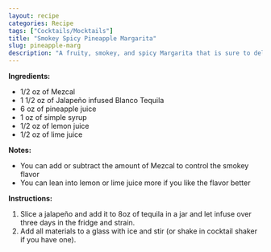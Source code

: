 ```yaml
---
layout: recipe
categories: Recipe
tags: ["Cocktails/Mocktails"]
title: "Smokey Spicy Pineapple Margarita"
slug: pineapple-marg
description: "A fruity, smokey, and spicy Margarita that is sure to delight."
---
```


**Ingredients:**
* 1/2 oz of Mezcal
* 1 1/2 oz of Jalapeño infused Blanco Tequila
* 6 oz of pineapple juice
* 1 oz of simple syrup
* 1/2 oz of lemon juice
* 1/2 oz of lime juice 

**Notes:**
* You can add or subtract the amount of Mezcal to control the smokey flavor
* You can lean into lemon or lime juice more if you like the flavor better 

**Instructions:**
1. Slice a jalapeño and add it to 8oz of tequila in a jar and let infuse over three days in the fridge and strain.
2. Add all materials to a glass with ice and stir (or shake in cocktail shaker if you have one).